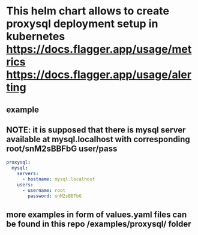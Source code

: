 # This helm chart allows to create proxysql deployment setup in kubernetes https://docs.flagger.app/usage/metrics https://docs.flagger.app/usage/alerting 


## example
## NOTE: it is supposed that there is mysql server available at mysql.localhost with corresponding root/snM2sBBFbG user/pass
```yaml
proxysql:
  mysql:
    servers:
      - hostname: mysql.localhost
    users:
      - username: root
        password: snM2sBBFbG
```

## more examples in form of values.yaml files can be found in this repo /examples/proxysql/ folder
